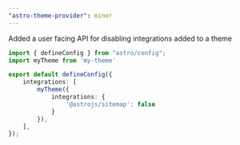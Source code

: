 ```yaml
---
"astro-theme-provider": minor
---
```


Added a user facing API for disabling integrations added to a theme

```ts
import { defineConfig } from "astro/config";
import myTheme from 'my-theme'

export default defineConfig({
	integrations: [
		myTheme({
			integrations: {
				'@astrojs/sitemap': false
			}
		}),
	],
});
```
